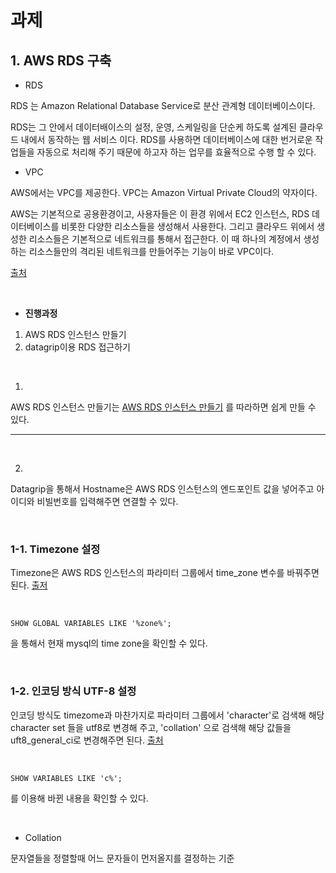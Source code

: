 # 과제

## 1. AWS RDS 구축

- RDS

RDS 는 Amazon Relational Database Service로 분산 관계형 데이터베이스이다. 

RDS는 그 안에서 데이터배이스의 설정, 운영, 스케일링을 단순케 하도록 설계된 클라우드 내에서 동작하는 웹 서비스 이다. RDS를 사용하면 데이터베이스에 대한 번거로운 작업들을 자동으로 처리해 주기 때문에 하고자 하는 업무를 효율적으로 수행 할 수 있다. 

- VPC

AWS에서는 VPC를 제공한다. VPC는 Amazon Virtual Private Cloud의 약자이다. 

AWS는 기본적으로 공용환경이고, 사용자들은 이 환경 위에서 EC2 인스턴스, RDS 데이터베이스를 비롯한 다양한 리소스들을 생성해서 사용한다. 그리고 클라우드 위에서 생성한 리소스들은 기본적으로 네트워크를 통해서 접근한다. 이 때 하나의 계정에서 생성하는 리소스들만의 격리된 네트워크를 만들어주는 기능이 바로 VPC이다. 

[출처](https://www.44bits.io/ko/post/understanding_aws_vpc)

<br/>

- **진행과정**

1. AWS RDS 인스턴스 만들기
2. datagrip이용 RDS 접근하기

<br/>

1.

AWS RDS 인스턴스 만들기는 [AWS RDS 인스턴스 만들기](https://aws.amazon.com/ko/getting-started/hands-on/create-mysql-db/) 를 따라하면 쉽게 만들 수 있다. 

<hr/>

<br/>

2.

Datagrip을 통해서 Hostname은 AWS RDS 인스턴스의 엔드포인트 값을 넣어주고 아이디와 비빌번호를 입력해주면 연결할 수 있다. 

<br/>

### 1-1. Timezone 설정

Timezone은 AWS RDS 인스턴스의 파라미터 그룹에서 time_zone 변수를 바꿔주면 된다. [출저](https://aws.amazon.com/ko/premiumsupport/knowledge-center/rds-change-time-zone/)

<br/>

```mysql
SHOW GLOBAL VARIABLES LIKE '%zone%';
```

을 통해서 현재 mysql의 time zone을 확인할 수 있다. 

<br/>

### 1-2. 인코딩 방식 UTF-8 설정

인코딩 방식도 timezome과 마찬가지로 파라미터 그룹에서 'character'로 검색해 해당 character set 들을 utf8로 변경해 주고, 'collation' 으로 검색해 해당 값들을 uft8_general_ci로 변경해주면 된다. [출처](https://designdevelop.tistory.com/68)

<br/>

```mysql
SHOW VARIABLES LIKE 'c%';
```

를 이용해 바뀐 내용을 확인할 수 있다. 

<br/>

- Collation

문자열들을 정렬할때 어느 문자들이 먼저올지를 결정하는 기준

<br/>

<br/>


